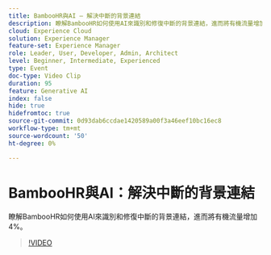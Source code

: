 ```yaml
---
title: BambooHR與AI — 解決中斷的背景連結
description: 瞭解BambooHR如何使用AI來識別和修復中斷的背景連結，進而將有機流量增加4%。
cloud: Experience Cloud
solution: Experience Manager
feature-set: Experience Manager
role: Leader, User, Developer, Admin, Architect
level: Beginner, Intermediate, Experienced
type: Event
doc-type: Video Clip
duration: 95
feature: Generative AI
index: false
hide: true
hidefromtoc: true
source-git-commit: 0d93dab6ccdae1420589a00f3a46eef10bc16ec8
workflow-type: tm+mt
source-wordcount: '50'
ht-degree: 0%

---
```



# BambooHR與AI：解決中斷的背景連結

瞭解BambooHR如何使用AI來識別和修復中斷的背景連結，進而將有機流量增加4%。

>[!VIDEO](https://video.tv.adobe.com/v/3459238/?learn=on&enablevpops)
